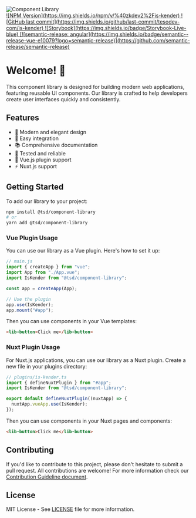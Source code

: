<div style={{ textAlign: "center", marginBottom: "2rem" }}>
  <img src="is-kender.png" alt="Component Library" style={{ maxWidth: "100%", height: "50rem" }} />
</div>

<div
  style={{
    display: "flex",
    alignItems: "center",
    justifyContent: "center",
    gap: "0.5rem",
    marginBottom: "2rem",
  }}
>
  <a href="https://www.npmjs.com/package/@zkdev2/is-kender" target="_blank" rel="noopener noreferrer">
    ![NPM Version](https://img.shields.io/npm/v/%40zkdev2%2Fis-kender)
  </a>
  <a href="https://github.com/tesodev-com/is-kender" target="_blank" rel="noopener noreferrer">
    ![GitHub last commit](https://img.shields.io/github/last-commit/tesodev-com/is-kender)
  </a>
  <a href="${{ steps.build-publish.outputs.page_url }}" target="_blank" rel="noopener noreferrer">
    ![Storybook](https://img.shields.io/badge/Storybook-Live-blue)
  </a>
  <a href="https://github.com/semantic-release/semantic-release" target="_blank" rel="noopener noreferrer">
    [![semantic-release:
    angular](https://img.shields.io/badge/semantic--release-vue-e10079?logo=semantic-release)](https://github.com/semantic-release/semantic-release)
  </a>
</div>

# **Welcome! 👋**

This component library is designed for building modern web applications, featuring reusable UI components. Our library is crafted to help developers create user interfaces quickly and consistently.

## **Features**

- 🎨 Modern and elegant design
- 🚀 Easy integration
- 📚 Comprehensive documentation
- 🧪 Tested and reliable
- 🎯 Vue.js plugin support
- ⚡ Nuxt.js support

## **Getting Started**

To add our library to your project:

```bash
npm install @tsd/component-library
# or
yarn add @tsd/component-library
```

### Vue Plugin Usage

You can use our library as a Vue plugin. Here's how to set it up:

```js
// main.js
import { createApp } from "vue";
import App from "./App.vue";
import IsKender from "@tsd/component-library";

const app = createApp(App);

// Use the plugin
app.use(IsKender);
app.mount("#app");
```

Then you can use components in your Vue templates:

```html
<lib-button>Click me</lib-button>
```

### Nuxt Plugin Usage

For Nuxt.js applications, you can use our library as a Nuxt plugin. Create a new file in your plugins directory:

```ts
// plugins/is-kender.ts
import { defineNuxtPlugin } from "#app";
import IsKender from "@tsd/component-library";

export default defineNuxtPlugin((nuxtApp) => {
  nuxtApp.vueApp.use(IsKender);
});
```

Then you can use components in your Nuxt pages and components:

```html
<lib-button>Click me</lib-button>
```

## **Contributing**

If you'd like to contribute to this project, please don't hesitate to submit a pull request. All contributions are welcome! For more information check our [Contribution Guideline document](CONTRIBUTING.md).

## **License**

MIT License - See [LICENSE](LICENSE) file for more information.
